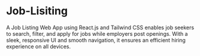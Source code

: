 # Job-Lisiting
A Job Listing Web App using React.js and Tailwind CSS enables job seekers to search, filter, and apply for jobs while employers post openings. With a sleek, responsive UI and smooth navigation, it ensures an efficient hiring experience on all devices.
